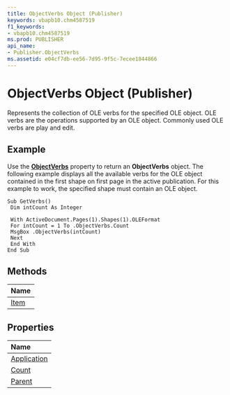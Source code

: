 ```yaml
---
title: ObjectVerbs Object (Publisher)
keywords: vbapb10.chm4587519
f1_keywords:
- vbapb10.chm4587519
ms.prod: PUBLISHER
api_name:
- Publisher.ObjectVerbs
ms.assetid: e04cf7db-ee56-7d95-9f5c-7ecee1844866
---
```



# ObjectVerbs Object (Publisher)

Represents the collection of OLE verbs for the specified OLE object. OLE verbs are the operations supported by an OLE object. Commonly used OLE verbs are play and edit.
 


## Example

Use the  **[ObjectVerbs](oleformat-objectverbs-property-publisher.md)** property to return an **ObjectVerbs** object. The following example displays all the available verbs for the OLE object contained in the first shape on first page in the active publication. For this example to work, the specified shape must contain an OLE object.
 

 

```
Sub GetVerbs() 
 Dim intCount As Integer 
 
 With ActiveDocument.Pages(1).Shapes(1).OLEFormat 
 For intCount = 1 To .ObjectVerbs.Count 
 MsgBox .ObjectVerbs(intCount) 
 Next 
 End With 
End Sub
```


## Methods



|**Name**|
|:-----|
|[Item](objectverbs-item-method-publisher.md)|

## Properties



|**Name**|
|:-----|
|[Application](objectverbs-application-property-publisher.md)|
|[Count](objectverbs-count-property-publisher.md)|
|[Parent](objectverbs-parent-property-publisher.md)|

